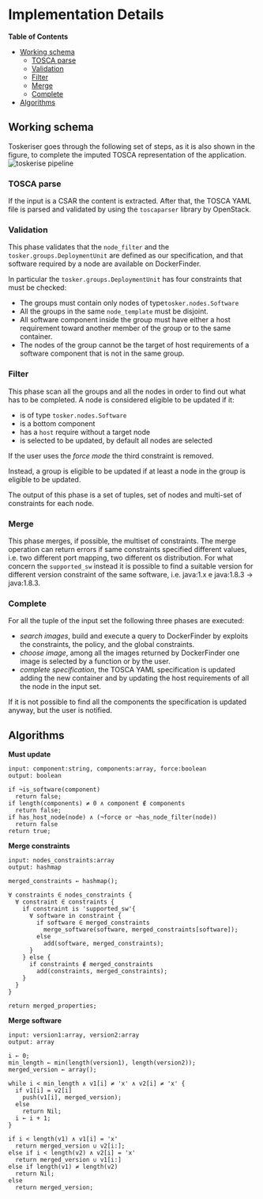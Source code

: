 # Implementation Details
**Table of Contents**
* [Working schema](#working-schema)
  + [TOSCA parse](#tosca-parse)
  + [Validation](#validation)
  + [Filter](#filter)
  + [Merge](#merge)
  + [Complete](#complete)
* [Algorithms](#algorithms)

## Working schema
Toskeriser goes through the following set of steps, as it is also shown in the figure, to complete the imputed TOSCA representation of the application.
![toskerise pipeline](data/img/toskerise_pipeline.png)

### TOSCA parse
If the input is a CSAR the content is extracted. After that, the TOSCA YAML file is parsed and validated by using the `toscaparser` library by OpenStack.

### Validation
This phase validates that the `node_filter` and the `tosker.groups.DeploymentUnit` are defined as our specification, and that software required by a node are available on DockerFinder.

In particular the `tosker.groups.DeploymentUnit` has four constraints that must be checked:
- The groups must contain only nodes of type`tosker.nodes.Software`
- All the groups in the same `node_template` must be disjoint.
- All software component inside the group must have either a host requirement toward another member of the group or to the same container.
- The nodes of the group cannot be the target of host requirements of a software component that is not in the same group.

### Filter
This phase scan all the groups and all the nodes in order to find out what has to be completed. A node is considered eligible to be updated if it:
- is of type `tosker.nodes.Software`
- is a bottom component
- has a `host` require without a target node
- is selected to be updated, by default all nodes are selected

If the user uses the *force mode* the third constraint is removed.

Instead, a group is eligible to be updated if at least a node in the group is eligible to be updated.

The output of this phase is a set of tuples,  set of nodes and multi-set of constraints for each node.

### Merge
This phase merges, if possible, the multiset of constraints. The merge operation can return errors if same constraints specified different values, i.e. two different port mapping, two different os distribution. For what concern the `supported_sw` instead it is possible to find a suitable version for different version constraint of the same software, i.e. java:1.x e java:1.8.3 -> java:1.8.3.

### Complete
For all the tuple of the input set the following three phases are executed:
- *search images*, build and execute a query to DockerFinder by exploits the constraints, the policy, and the global constraints.
- *choose image*, among all the images returned by DockerFinder one image is selected by a function or by the user.
- *complete specification*, the TOSCA YAML specification is updated adding the new container and by updating the host requirements of all the node in the input set.

If it is not possible to find all the components the specification is updated anyway, but the user is notified.

## Algorithms
**Must update**
```
input: component:string, components:array, force:boolean
output: boolean

if ¬is_software(component)
  return false;
if length(components) ≠ 0 ∧ component ∉ components
  return false;
if has_host_node(node) ∧ (¬force or ¬has_node_filter(node))
  return false
return true;
```

**Merge constraints**
```
input: nodes_constraints:array
output: hashmap

merged_constraints ← hashmap();

∀ constraints ∈ nodes_constraints {
  ∀ constraint ∈ constraints {
    if constraint is 'supported_sw'{
      ∀ software in constraint {
        if software ∈ merged_constraints
          merge_software(software, merged_constraints[software]);
        else
          add(software, merged_constraints);
      }
    } else {
      if constraints ∉ merged_constraints
        add(constraints, merged_constraints);
    }
  }
}

return merged_properties;
```

**Merge software**
```
input: version1:array, version2:array
output: array

i ← 0;
min_length ← min(length(version1), length(version2));
merged_version ← array();

while i < min_length ∧ v1[i] ≠ 'x' ∧ v2[i] ≠ 'x' {
  if v1[i] = v2[i]
    push(v1[i], merged_version);
  else
    return Nil;
  i ← i + 1;
}

if i < length(v1) ∧ v1[i] = 'x'
  return merged_version ∪ v2[i:];
else if i < length(v2) ∧ v2[i] = 'x'
  return merged_version ∪ v1[i:]
else if length(v1) ≠ length(v2)
  return Nil;
else
  return merged_version;
```

